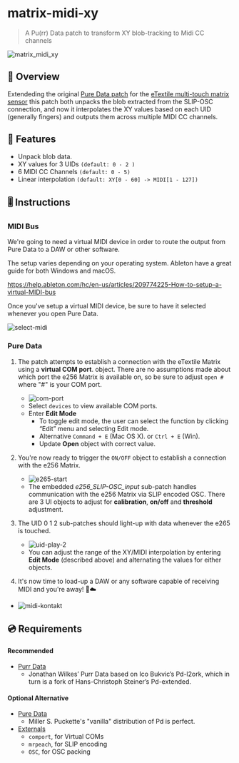 # matrix-midi-xy 
> A Pu(rr) Data patch to transform XY blob-tracking to Midi CC channels

![matrix_midi_xy](https://user-images.githubusercontent.com/9277107/85239127-990a8c00-b475-11ea-837a-e4c3b1fd49d3.png)

## 🐯 Overview 

Extendeding the original [Pure Data patch](https://github.com/eTextile/Matrix/tree/master/Software/Puredata_SLIP-OSC) for the [eTextile multi-touch matrix sensor](https://matrix.etextile.org/) this patch both unpacks the blob extracted from the SLIP-OSC connection, and now it interpolates the XY values based on each UID (generally fingers) and outputs them across multiple MIDI CC channels.

## 🎼 Features 

- Unpack blob data.
- XY values for 3 UIDs `(default: 0 - 2 )`
- 6 MIDI CC Channels `(default: 0 - 5)`
- Linear interpolation `(default: XY[0 - 60] -> MIDI[1 - 127])`

## 🎚️ Instructions

### MIDI Bus

We're going to need a virtual MIDI device in order to route the output from Pure Data to a DAW or other software.

The setup varies depending on your operating system. Ableton have a great guide for both Windows and macOS.

https://help.ableton.com/hc/en-us/articles/209774225-How-to-setup-a-virtual-MIDI-bus

Once you've setup a virtual MIDI device, be sure to have it selected whenever you open Pure Data.

![select-midi](https://user-images.githubusercontent.com/9277107/85240305-0cfb6300-b47b-11ea-9464-45ee7c91eb74.png)


### Pure Data

1. The patch attempts to establish a connection with the eTextile Matrix using a **virtual COM port**. object. There are no assumptions made about which port the e256 Matrix is available on, so be sure to adjust `open #` where "#" is your COM port. 
    - ![com-port](https://user-images.githubusercontent.com/9277107/85240724-729c1f00-b47c-11ea-8041-65af24575a3c.gif)
    - Select `devices` to view available COM ports.
    - Enter **Edit Mode**
        - To toggle edit mode, the user can select the function by clicking “Edit” menu and selecting Edit mode.
        - Alternative `Command + E` (Mac OS X). or `Ctrl + E` (Win).
        - Update **Open** object with correct value.

2. You're now ready to trigger the `ON/OFF` object to establish a connection with the e256 Matrix.
    - ![e265-start](https://user-images.githubusercontent.com/9277107/85240851-14237080-b47d-11ea-9087-bc7319e844f4.gif)
    - The embedded _e256_SLIP-OSC_input_ sub-patch handles communication with the e256 Matrix via SLIP encoded OSC. There are 3 UI objects to adjust for **calibration**, **on/off** and **threshold** adjustment.

3. The UID 0 1 2 sub-patches should light-up with data whenever the e265 is touched.
    - ![uid-play-2](https://user-images.githubusercontent.com/9277107/85240615-1c2ee080-b47c-11ea-9bf5-ea6e4e08bad4.gif)
    - You can adjust the range of the XY/MIDI interpolation by entering **Edit Mode** (described above) and alternating the values for either objects.

4. It's now time to load-up a DAW or any software capable of receiving MIDI and you're away! 🛫☁️
- ![midi-kontakt](https://user-images.githubusercontent.com/9277107/85240483-b5112c00-b47b-11ea-9a13-898bcd9efe03.gif)


## 💿 Requirements

#### Recommended
- [Purr Data](https://agraef.github.io/purr-data/)
    - Jonathan Wilkes’ Purr Data based on Ico Bukvic’s Pd-l2ork, which in turn is a fork of Hans-Christoph Steiner’s Pd-extended.

#### Optional Alternative
 - [Pure Data](http://puredata.info/downloads)
    - Miller S. Puckette's "vanilla" distribution of Pd is perfect.
 - [Externals](https://puredata.info/docs/faq/how-do-i-install-externals-and-help-files)
    - `comport`, for Virtual COMs
    - `mrpeach`, for SLIP encoding
    - `OSC`, for OSC packing

